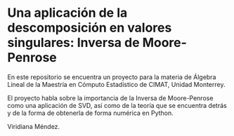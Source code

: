 # Una aplicación de la descomposición en valores singulares: Inversa de Moore-Penrose

En este repositorio se encuentra un proyecto para la materia de Álgebra Lineal de la Maestría en Cómputo Estadístico de CIMAT, Unidad Monterrey.

El proyecto habla sobre la importancia de la Inversa de Moore-Penrose como una aplicación de SVD, así como de la teoría que se encuentra detrás y de la forma de obtenerla de forma numérica en Python.

Viridiana Méndez.
